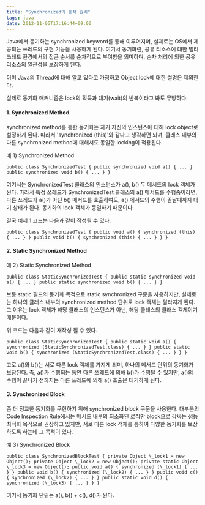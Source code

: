 ```yaml
---
title: "Synchronized의 동작 원리"
tags: java
date: 2012-11-05T17:16:44+09:00
---
```


Java에서 동기화는 synchronized keyword를 통해 이루어지며, 실제로는 OS에서 제공되는 쓰레드의 구현 기능을 사용하게 된다. 여기서 동기화란, 공유 리소스에 대한 멀티 쓰레드 환경에서의 접근 순서를 순차적으로 부여함을 의미하며, 순차 처리에 의한 공유 리소스의 일관성을 보장하게 된다.

이미 Java의 Thread에 대해 알고 있다고 가정하고 Object lock에 대한 설명은 제외한다.

실제로 동기화 매커니즘은 lock의 획득과 대기(wait)의 반복이라고 봐도 무방하다.

#### **1. Synchronized Method**

synchronized method를 통한 동기화는 자기 자신의 인스턴스에 대해 lock object로 설정하게 된다. 따라서 'synchronized (this)'와 같다고 생각하면 되며, 클래스 내부의 다른 synchronized method에 대해서도 동일한 locking이 적용된다.

예 1) Synchronized Method

    public class SynchronizedTest { public synchronized void a() { ... } public synchronized void b() { ... } }

여기서는 SynchronizedTest 클래스의 인스턴스가 a(), b() 두 메서드의 lock 객체가 된다. 따라서 특정 쓰레드가 SynchronizedTest 클래스의 a() 메서드를 수행중이라면, 다른 쓰레드가 a()가 아닌 b() 메서드를 호출하여도, a() 메서드의 수행이 끝날때까지 대기 상태가 된다. 동기화의 lock 객체가 동일하기 때문이다.

결국 예제 1 코드는 다음과 같이 작성될 수 있다.

    public class SynchronizedTest { public void a() { synchronized (this) { ... } } public void b() { synchronized (this) { ... } } }

#### **2. Static Synchronized Method**

예 2) Static Synchronized Method

    public class StaticSynchronizedTest { public static synchronized void a() { ... } public static synchronized void b() { ... } }

보통 static 필드의 동기화 목적으로 static synchronized 구문을 사용하지만, 실제로는 하나의 클래스 내부의 synchronized method 단위로 lock 객체는 달라지게 된다. 그 이유는 lock 객체가 해당 클래스의 인스턴스가 아닌, 해당 클래스의 클래스 객체이기 때문이다.

위 코드는 다음과 같이 재작성 될 수 있다.

    public class StaticSynchronizedTest { public static void a() { synchronized (StaticSynchronizedTest.class) { ... } } public static void b() { synchronized (StaticSynchronizedTest.class) { ... } } }

고로 a()와 b()는 서로 다른 lock 객체를 가지게 되며, 하나의 메서드 단위의 동기화가 보장된다. 즉, a()가 수행되는 동안 다른 쓰레드에 의해 b()가 수행될 수 있지만, a()의 수행이 끝나기 전까지는 다른 쓰레드에 의해 a() 호출은 대기하게 된다.

#### **3. Synchronized Block**

좀 더 정교한 동기화를 구현하기 위해 synchronized block 구문을 사용한다. 대부분의 Code Inspection Rule에서는 메서드 내부의 최소화된 로직만 block으로 감싸는 성능 최적화 목적으로 권장하고 있지만, 서로 다른 lock 객체를 통하여 다양한 동기화를 보장하도록 하는데 그 목적이 있다.

예 3) Synchronized Block

    public class SynchronizedBlockTest { private Object \_lock1 = new Object(); private Object \_lock2 = new Object(); private static Object \_lock3 = new Object(); public void a() { synchronized (\_lock1) { ... } } public void b() { synchronized (\_lock2) { ... } } public void c() { synchronized (\_lock2) { ... } } public static void d() { synchronized (\_lock3) { ... } } }

여기서 동기화 단위는 a(), b() + c(), d()가 된다.

